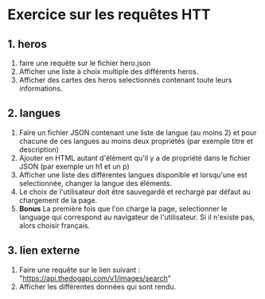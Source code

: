 # Exercice sur les requêtes HTT #

## 1. heros ##

1. faire une requête sur le fichier hero.json
2. Afficher une liste à choix multiple des différents heros.
3. Afficher des cartes des heros selectionnés contenant toute leurs informations.

## 2. langues ##

1. Faire un fichier JSON contenant une liste de langue (au moins 2) et pour chacune de ces langues au moins deux propriétés (par exemple titre et description)
2. Ajouter en HTML autant d'élément qu'il y a de propriété dans le fichier JSON (par exemple un h1 et un p)
3. Afficher une liste des différentes langues disponible et lorsqu'une est selectionnée, changer la langue des éléments.
4. Le choix de l'utilisateur doit être sauvegardé et rechargé par défaut au chargement de la page.
5. **Bonus** La première fois que l'on charge la page, selectionner le language qui correspond au navigateur de l'utilisateur. Si il n'existe pas, alors choisir français.

## 3. lien externe ##

1. Faire une requête sur le lien suivant : "https://api.thedogapi.com/v1/images/search"
2. Afficher les différentes données qui sont rendu.
